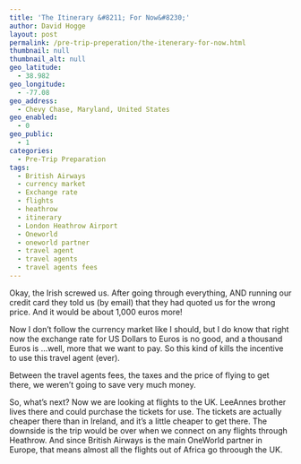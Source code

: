 ```yaml
---
title: 'The Itinerary &#8211; For Now&#8230;'
author: David Hogge
layout: post
permalink: /pre-trip-preperation/the-itenerary-for-now.html
thumbnail: null
thumbnail_alt: null
geo_latitude:
  - 38.982
geo_longitude:
  - -77.08
geo_address:
  - Chevy Chase, Maryland, United States
geo_enabled:
  - 0
geo_public:
  - 1
categories:
  - Pre-Trip Preparation
tags:
  - British Airways
  - currency market
  - Exchange rate
  - flights
  - heathrow
  - itinerary
  - London Heathrow Airport
  - Oneworld
  - oneworld partner
  - travel agent
  - travel agents
  - travel agents fees
---
```

Okay, the Irish screwed us. After going through everything, AND running our credit card they told us (by email) that they had quoted us for the wrong price. And it would be about 1,000 euros more!

Now I don&#8217;t follow the currency market like I should, but I do know that right now the exchange rate for US Dollars to Euros is no good, and a thousand Euros is &#8230;well, more that we want to pay. So this kind of kills the incentive to use this travel agent (ever).

Between the travel agents fees, the taxes and the price of flying to get there, we weren&#8217;t going to save very much money.

So, what&#8217;s next? Now we are looking at flights to the UK. LeeAnnes brother lives there and could purchase the tickets for use. The tickets are actually cheaper there than in Ireland, and it&#8217;s a little cheaper to get there. The downside is the trip would be over when we connect on any flights through Heathrow. And since British Airways is the main OneWorld partner in Europe, that means almost all the flights out of Africa go throough the UK.